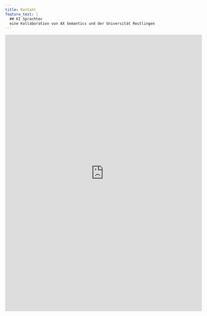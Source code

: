 ```yaml
---
title: Kontakt
feature_text: | 
  ## KI Sprachtec
  eine Kollaboration von AX Semantics und der Universität Reutlingen
---
```


<iframe src="https://docs.google.com/forms/d/e/1FAIpQLSfMDtl5eGuaXOnV2hqoOvuf5JMM_wpwhX1g-bdKe8rXWDhQCA/viewform?embedded=true" width="640" height="899" frameborder="0" marginheight="0" marginwidth="0">Loading…</iframe>